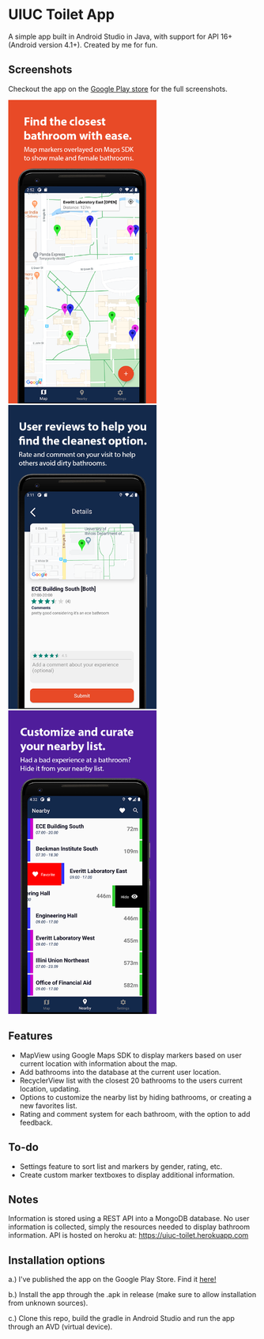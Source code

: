 # UIUC Toilet App
A simple app built in Android Studio in Java, with support for API 16+ (Android version 4.1+). Created by me for fun.

## Screenshots
Checkout the app on the [Google Play store](https://play.google.com/store/apps/details?id=com.cc.uiuc_toilet_android) for the full screenshots.

<p float="left">
  <img src="/images/maps.png" width="300" />
  <img src="/images/ratings.png" width="300"/>
  <img src="/images/list.png" width="300" />
</p>

## Features
* MapView using Google Maps SDK to display markers based on user current location with information about the map.
* Add bathrooms into the database at the current user location.
* RecyclerView list with the closest 20 bathrooms to the users current location, updating.
* Options to customize the nearby list by hiding bathrooms, or creating a new favorites list.
* Rating and comment system for each bathroom, with the option to add feedback.

## To-do
* Settings feature to sort list and markers by gender, rating, etc.
* Create custom marker textboxes to display additional information.

## Notes
Information is stored using a REST API into a MongoDB database. No user information is collected, simply the resources needed to display bathroom information. API is hosted on heroku at: https://uiuc-toilet.herokuapp.com

## Installation options
a.) I've published the app on the Google Play Store. Find it [here!](https://play.google.com/store/apps/details?id=com.cc.uiuc_toilet_android)

b.) Install the app through the .apk in release (make sure to allow installation from unknown sources).

c.) Clone this repo, build the gradle in Android Studio and run the app through an AVD (virtual device).
